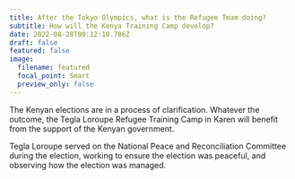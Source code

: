 ```yaml
---
title: After the Tokyo Olympics, what is the Refugee Team doing?
subtitle: How will the Kenya Training Camp develop?
date: 2022-08-28T00:12:10.786Z
draft: false
featured: false
image:
  filename: featured
  focal_point: Smart
  preview_only: false
---
```

The Kenyan elections are in a process of clarification.  Whatever the outcome, the Tegla Loroupe Refugee Training Camp in Karen will benefit from the support of the Kenyan government.

Tegla Loroupe served on the National Peace and Reconciliation Committee during the election, working to ensure the election was peaceful, and observing how the election was managed.